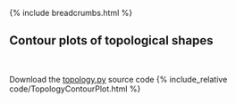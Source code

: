 {% include breadcrumbs.html %}

## Contour plots of topological shapes
<div class="header_line"><br/></div>

Download the [topology.py](code/topology.py) source code
{% include_relative code/TopologyContourPlot.html %}
